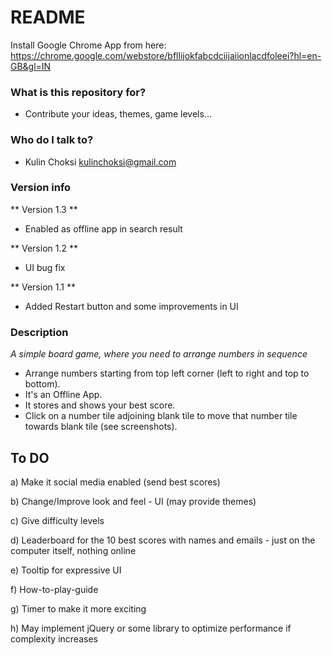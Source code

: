 # README #

Install Google Chrome App from here: https://chrome.google.com/webstore/bfllijokfabcdciijaiionlacdfoleei?hl=en-GB&gl=IN

### What is this repository for? ###

* Contribute your ideas, themes, game levels...

### Who do I talk to? ###

* Kulin Choksi <kulinchoksi@gmail.com>

### Version info ###
** Version 1.3 **
- Enabled as offline app in search result

** Version 1.2 **
- UI bug fix

** Version 1.1 **
- Added Restart button and some improvements in UI

### Description ###
*A simple board game, where you need to arrange numbers in sequence*
- Arrange numbers starting from top left corner (left to right and top to bottom).
- It's an Offline App.
- It stores and shows your best score.
- Click on a number tile adjoining blank tile to move that number tile towards blank tile (see screenshots).

## To DO ##
a) Make it social media enabled (send best scores)

b) Change/Improve look and feel - UI (may provide themes)

c) Give difficulty levels

d) Leaderboard for the 10 best scores with names and emails - just on the computer itself, nothing online

e) Tooltip for expressive UI

f) How-to-play-guide

g) Timer to make it more exciting

h) May implement jQuery or some library to optimize performance if complexity increases
